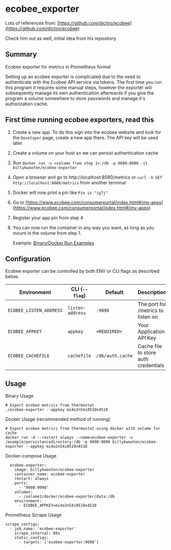 # ecobee_exporter

Lots of references from: [https://github.com/dichro/ecobee](https://github.com/dichro/ecobee)

Check him out as well, initial idea from his repository.

## Summary

Ecobee exporter for metrics in Prometheus format

Setting up an ecobee exporter is complicated due to the need to authenticate with the Ecobee API service via tokens.
The first time you run this program it requires some manual steps, however the exporter will subsequently manage its
own authentication afterwards if you give the program a volume somewhere to store passwords and manage it's authorization cache.

## First time running ecobee exporters, read this

1. Create a new app. To do this sign into the ecobee website and look for the `Developer` page, create a new app there. The API key will be used later.
2. Create a volume on your host so we can persist authentication cache
3. Run `docker run -v <volume from step 1>:/db -p 8080:8080 -it billykwooten/ecobee-exporter`
4. Open a browser and go to http://localhost:8080/metrics or `curl -X GET http://localhost:8080/metrics` from another terminal
5. Docker will now print a pin like `Pin is "ig7j"`
6. Go to [https://www.ecobee.com/consumerportal/index.html#/my-apps](https://www.ecobee.com/consumerportal/index.html#/my-apps)
7. Register your app pin from step 4
8. You can now run the container in any way you want, as long as you mount in the volume from step 1.

   Example: [Binary/Docker Run Examples](https://github.com/billykwooten/ecobee_exporter/tree/development#usage)

## Configuration

Ecobee exporter can be controlled by both ENV or CLI flags as described below.

| Environment        	       | CLI (`--flag`)              | Default                 	    | Description                                                                                                      |
|----------------------------|-----------------------------|---------------------------- |------------------------------------------------------------------------------------------------------------------|
| `ECOBEE_LISTEN_ADDRESS`           | `listen-address`            | `:9098`                     | The port for /metrics to listen on |
| `ECOBEE_APPKEY`                   | `appkey`                    | `<REQUIRED>`                | Your Application API Key |
| `ECOBEE_CACHEFILE`                     | `cachefile`                      | `/db/auth.cache`              | Cache file to store auth credentials |

## Usage

Binary Usage
```
# Export ecobee metrics from thermostat
./ecobee-exporter --appkey mi4o2n54i0510n4510
```

Docker Usage (recommended method of running)
```
# Export ecobee metrics from thermostat using docker with volume for cache
docker run -d --restart always --name=ecobee-exporter -v /example/persistancedirectory:/db -p 9098:9098 billykwooten/ecobee-exporter --appkey mi4o2n54i0510n4510
```

Docker-compose Usage
```
  ecobee-exporter:
    image: billykwooten/ecobee-exporter
    container_name: ecobee-exporter
    restart: always
    ports:
      - "9098:9098"
    volumes:
      - /volume1/docker/ecobee-exporter/data:/db
    environment:
      - ECOBEE_APPKEY=mi4o2n54i0510n4510
```

Prometheus Scrape Usage
```
scrape_configs:
  - job_name: 'ecobee-exporter'
    scrape_interval: 60s
    static_configs:
      - targets: ['ecobee-exporter:9098']
```
